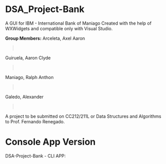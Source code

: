 # DSA_Project-Bank
A GUI for IBM - International Bank of Maniago
Created with the help of WXWidgets and compatible only with Visual Studio.

**Group Members:**
Arceleta, Axel Aaron
> <a href="https://www.facebook.com/axelaaron.arceleta/" target="_blank"></a><br>

Guiruela, Aaron Clyde
> <a href="https://www.facebook.com/aaron.guiruela.54" target="_blank"></a><br>

Maniago, Ralph Anthon 
> <a href="https://www.facebook.com/anthon.maniago.9" target="_blank"></a><br>

Galedo, Alexander
> <a href="https://www.facebook.com/alex.galedo.9" target="_blank"></a><br>

A project to be submitted on CC212/211L or Data Structures and Algorithms to Prof. Fernando Renegado.

# Console App Version

DSA-Project-Bank - CLI APP: 
<a href="https://github.com/SPlinterRed/DSA_Project-Bank/tree/main" target="_blank"> </a><br>

